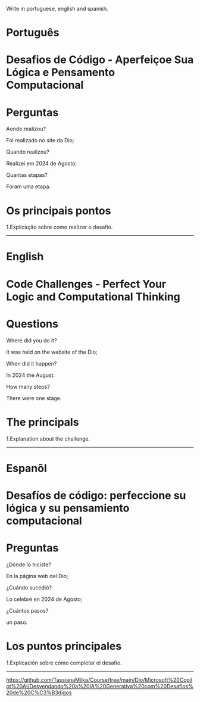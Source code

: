 Write in portuguese, english and spanish.

#  Português

# Desafios de Código - Aperfeiçoe Sua Lógica e Pensamento Computacional


# Perguntas

Aonde realizou?

Foi realizado no site da Dio;

Quando realizou?

Realizei em 2024 de Agosto;

Quantas etapas?

Foram uma etapa.

# Os principais pontos

1.Explicação sobre como realizar o desafio.

--------------------------------------------------------------------------------------------------------------------------------

# English

#  Code Challenges - Perfect Your Logic and Computational Thinking


# Questions

Where did you do it?

It was held on the website of the Dio; 

When did it happen?

In 2024 the August.

How many steps?

There were one stage.

# The principals

1.Explanation about the challenge.


--------------------------------------------------------------------------------------------------------------------------------

# Espanõl

#  Desafíos de código: perfeccione su lógica y su pensamiento computacional

# Preguntas

¿Dónde lo hiciste?

En la página web del Dio;

¿Cuándo sucedió?

Lo celebré en 2024 de Agosto;

¿Cuántos pasos?

un paso.

# Los puntos principales

1.Explicación sobre cómo completar el desafío.

--------------------------------------------------------------------------------------------------------------------------------

https://github.com/TassianaMilka/Course/tree/main/Dio/Microsoft%20Copilot%20AI/Desvendando%20a%20IA%20Generativa%20com%20Desafios%20de%20C%C3%B3digos
